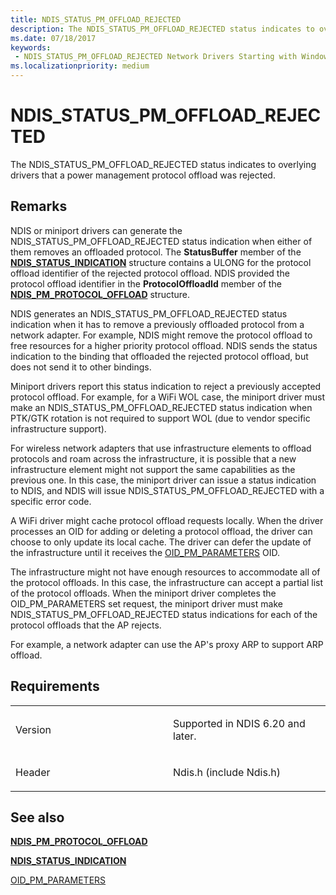 ```yaml
---
title: NDIS_STATUS_PM_OFFLOAD_REJECTED
description: The NDIS_STATUS_PM_OFFLOAD_REJECTED status indicates to overlying drivers that a power management protocol offload was rejected.
ms.date: 07/18/2017
keywords:
 - NDIS_STATUS_PM_OFFLOAD_REJECTED Network Drivers Starting with Windows Vista
ms.localizationpriority: medium
---
```


# NDIS\_STATUS\_PM\_OFFLOAD\_REJECTED


The NDIS\_STATUS\_PM\_OFFLOAD\_REJECTED status indicates to overlying drivers that a power management protocol offload was rejected.

## Remarks

NDIS or miniport drivers can generate the NDIS\_STATUS\_PM\_OFFLOAD\_REJECTED status indication when either of them removes an offloaded protocol. The **StatusBuffer** member of the [**NDIS\_STATUS\_INDICATION**](/windows-hardware/drivers/ddi/ndis/ns-ndis-_ndis_status_indication) structure contains a ULONG for the protocol offload identifier of the rejected protocol offload. NDIS provided the protocol offload identifier in the **ProtocolOffloadId** member of the [**NDIS\_PM\_PROTOCOL\_OFFLOAD**](/windows-hardware/drivers/ddi/ntddndis/ns-ntddndis-_ndis_pm_protocol_offload) structure.

NDIS generates an NDIS\_STATUS\_PM\_OFFLOAD\_REJECTED status indication when it has to remove a previously offloaded protocol from a network adapter. For example, NDIS might remove the protocol offload to free resources for a higher priority protocol offload. NDIS sends the status indication to the binding that offloaded the rejected protocol offload, but does not send it to other bindings.

Miniport drivers report this status indication to reject a previously accepted protocol offload. For example, for a WiFi WOL case, the miniport driver must make an NDIS\_STATUS\_PM\_OFFLOAD\_REJECTED status indication when PTK/GTK rotation is not required to support WOL (due to vendor specific infrastructure support).

For wireless network adapters that use infrastructure elements to offload protocols and roam across the infrastructure, it is possible that a new infrastructure element might not support the same capabilities as the previous one. In this case, the miniport driver can issue a status indication to NDIS, and NDIS will issue NDIS\_STATUS\_PM\_OFFLOAD\_REJECTED with a specific error code.

A WiFi driver might cache protocol offload requests locally. When the driver processes an OID for adding or deleting a protocol offload, the driver can choose to only update its local cache. The driver can defer the update of the infrastructure until it receives the [OID\_PM\_PARAMETERS](./oid-pm-parameters.md) OID.

The infrastructure might not have enough resources to accommodate all of the protocol offloads. In this case, the infrastructure can accept a partial list of the protocol offloads. When the miniport driver completes the OID\_PM\_PARAMETERS set request, the miniport driver must make NDIS\_STATUS\_PM\_OFFLOAD\_REJECTED status indications for each of the protocol offloads that the AP rejects.

For example, a network adapter can use the AP's proxy ARP to support ARP offload.

## Requirements

<table>
<colgroup>
<col width="50%" />
<col width="50%" />
</colgroup>
<tbody>
<tr class="odd">
<td><p>Version</p></td>
<td><p>Supported in NDIS 6.20 and later.</p></td>
</tr>
<tr class="even">
<td><p>Header</p></td>
<td>Ndis.h (include Ndis.h)</td>
</tr>
</tbody>
</table>

## See also


[**NDIS\_PM\_PROTOCOL\_OFFLOAD**](/windows-hardware/drivers/ddi/ntddndis/ns-ntddndis-_ndis_pm_protocol_offload)

[**NDIS\_STATUS\_INDICATION**](/windows-hardware/drivers/ddi/ndis/ns-ndis-_ndis_status_indication)

[OID\_PM\_PARAMETERS](./oid-pm-parameters.md)

 

